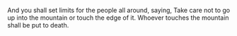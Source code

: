 And you shall set limits for the people all around, saying, Take care not to go up into the mountain or touch the edge of it. Whoever touches the mountain shall be put to death.
